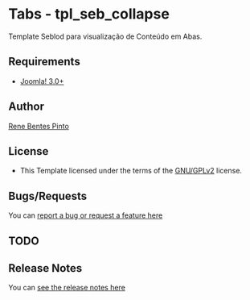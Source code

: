 Tabs - tpl_seb_collapse
=============

Template Seblod para visualização de Conteúdo em Abas.

Requirements
------------

* [Joomla! 3.0+](http://www.joomla.org)

Author
------

[Rene Bentes Pinto](http://github.com/renebentes)

License
--------

* This Template licensed under the terms of the [GNU/GPLv2](http://www.gnu.org/licenses/gpl-2.0.html) license.

Bugs/Requests
-------------

You can [report a bug or request a feature here](http://github.com/renebentes/tpl_seb_collapse/issues)

TODO
----



Release Notes
-------------

You can [see the release notes here](http://github.com/renebentes/tpl_seb_collapse/blob/master/CHANGELOG.md)